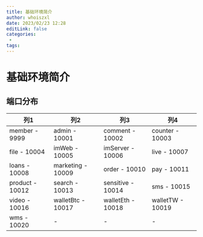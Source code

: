 ```yaml
---
title: 基础环境简介
author: whoiszxl
date: 2023/02/23 12:28
editLink: false
categories:
 - 
tags:
---
```


# 基础环境简介


## 端口分布

| 列1 | 列2 | 列3 | 列4 |
|-----|-----|-----|-----|
| member - 9999 | admin - 10001 | comment - 10002 | counter - 10003 |
| file - 10004 | imWeb - 10005 | imServer - 10006 | live - 10007 |
| loans - 10008 | marketing - 10009 | order - 10010 | pay - 10011 |
| product - 10012 | search - 10013 | sensitive - 10014 | sms - 10015 |
| video - 10016 | walletBtc - 10017 | walletEth - 10018 | walletTW - 10019 |
| wms - 10020 | - |  -  |  -  |